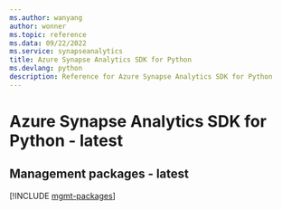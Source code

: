 ```yaml
---
ms.author: wanyang
author: wonner
ms.topic: reference
ms.data: 09/22/2022
ms.service: synapseanalytics
title: Azure Synapse Analytics SDK for Python
ms.devlang: python
description: Reference for Azure Synapse Analytics SDK for Python
---
```

# Azure Synapse Analytics SDK for Python - latest

## Management packages - latest
[!INCLUDE [mgmt-packages](synapse-analytics-mgmt-index.md)]